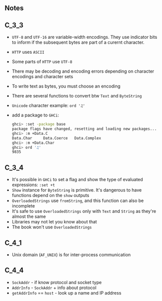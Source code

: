 ## Notes

## C_3_3

- `UTF-8` and `UTF-16` are variable-width encodings. They use indicator bits to inform if the subsequent bytes are part of a curernt character.
- `HTTP` uses `ASCII`
- Some parts of `HTTP` use `UTF-8`
- There may be decoding and encoding errors depending on character encodings and character sets
- To write text as bytes, you must choose an encoding
- There are several functions to convert btw `Text` and `ByteString`
- `Unicode` character example: `ord '♫'`
- add a package to `GHCi`:

    ```sh
    ghci> :set -package base
    package flags have changed, resetting and loading new packages...
    ghci> :m +Data.C
    Data.Char     Data.Coerce   Data.Complex
    ghci> :m +Data.Char
    ghci> ord '♫'
    9835
    ```

## C_3_4

- It's possible in `GHCi` to set a flag and show the type of evaluated expressions: `:set +t`
- `Show` instance for `ByteString` is primitive. It's dangerous to have functions depend on the `show` outputs
- `OverloadedStrings` use `fromString`, and this function can also be incomplete
- It's safe to use `OverloadedStrings` only with `Text` and `String` as they're almost the same
- Libraries may not let you know about that
- The book won't use `OverloadedStrings`

## C_4_1

- Unix domain (`AF_UNIX`) is for inter-process communication

## C_4_4

- `SockAddr` - if know protocol and socket type
- `AddrInfo` - `SockAddr` + info about protocol
- `getAddrInfo` == `host` - look up a name and IP address